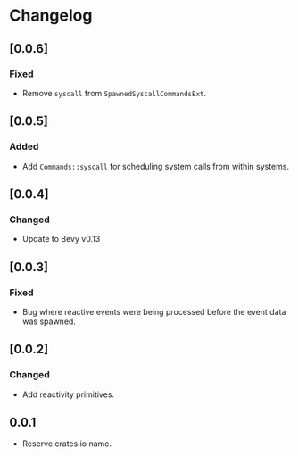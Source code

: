 # Changelog

## [0.0.6]

### Fixed

- Remove `syscall` from `SpawnedSyscallCommandsExt`.


## [0.0.5]

### Added

- Add `Commands::syscall` for scheduling system calls from within systems.


## [0.0.4]

### Changed

- Update to Bevy v0.13


## [0.0.3]

### Fixed

- Bug where reactive events were being processed before the event data was spawned.


## [0.0.2]

### Changed

- Add reactivity primitives.


## 0.0.1

- Reserve crates.io name.
